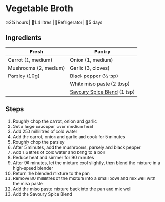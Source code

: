 # Vegetable Broth

&#9202;2&#188; hours | &#127855;1.4 litres | &#127801;Refrigerator | &#129344;5 days

## Ingredients

| Fresh | Pantry |
| --- | --- |
| Carrot (1, medium) | Onion (1, medium) |
| Mushrooms (2, medium) | Garlic (3, cloves) |
| Parsley (10g) | Black pepper (&#189; tsp)
| | White miso paste (2 tbsp) |
| | [Savoury Spice Blend](../condiments/savoury_spice_blend.md) (1 tsp) |

## Steps

1. Roughly chop the carrot, onion and garlic
1. Set a large saucepan over medium heat
1. Add 250 millilitres of cold water
1. Add the carrot, onion and garlic and cook for 5 minutes
1. Roughly chop the parsley
1. After 5 minutes, add the mushrooms, parsely and black pepper
1. Add 1.6 litres of cold water and bring to a boil
1. Reduce heat and simmer for 90 minutes
1. After 90 minutes, let the mixture cool slightly, then blend the mixture in a high-speed blender
1. Return the blended mixture to the pan
1. Remove 80 millilitres of the mixture into a small bowl and mix well with the miso paste
1. Add the miso paste mixture back into the pan and mix well
1. Add the Savoury Spice Blend
